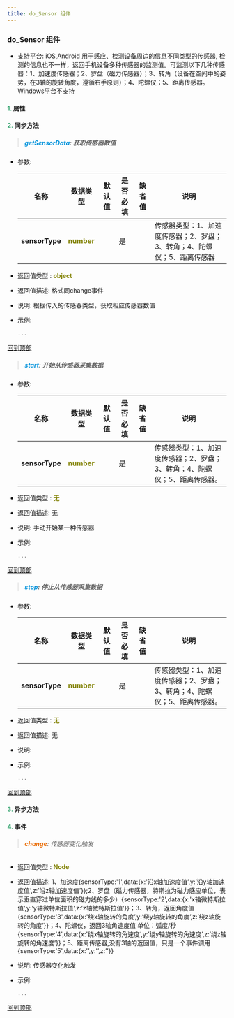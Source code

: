 ```yaml
---
title: do_Sensor 组件
---
```


### do_Sensor 组件

* 支持平台: iOS,Android
用于感应、检测设备周边的信息不同类型的传感器, 检测的信息也不一样，返回手机设备多种传感器的监测值。可监测以下几种传感器：1、加速度传感器；2、罗盘（磁力传感器）；3、转角（设备在空间中的姿势，在3轴的旋转角度，遵循右手原则）；4、陀螺仪；5、距离传感器。Windows平台不支持

#### <font color ='#40A977'>**1.**</font> 属性

#### <font color ='#40A977'>**2.**</font> 同步方法

>##### <font color ='#0092db'>**getSensorData**</font>: 获取传感器数值

- 参数:

  名称 | 数据类型 |默认值|是否必填|缺省值|说明
  ---- |-------------  |----------|--------------|--------|------
  **sensorType** |<font color ='#808000'>**number**</font> |  | 是||传感器类型：1、加速度传感器；2、罗盘；3、转角；4、陀螺仪；5、距离传感器
- 返回值类型 : <font color ='#808000'>**object**</font>
- 返回值描述: 格式同change事件
- 说明: 根据传入的传感器类型，获取相应传感器数值
- 示例:

  ```javascript
  ...

  ```

[回到顶部](#top)

>##### <font color ='#0092db'>**start**</font>: 开始从传感器采集数据

- 参数:

  名称 | 数据类型 |默认值|是否必填|缺省值|说明
  ---- |-------------  |----------|--------------|--------|------
  **sensorType** |<font color ='#808000'>**number**</font> |  | 是||传感器类型：1、加速度传感器；2、罗盘；3、转角；4、陀螺仪；5、距离传感器。
- 返回值类型 : <font color ='#808000'>**无**</font>
- 返回值描述: 无
- 说明: 手动开始某一种传感器
- 示例:

  ```javascript
  ...

  ```

[回到顶部](#top)

>##### <font color ='#0092db'>**stop**</font>: 停止从传感器采集数据

- 参数:

  名称 | 数据类型 |默认值|是否必填|缺省值|说明
  ---- |-------------  |----------|--------------|--------|------
  **sensorType** |<font color ='#808000'>**number**</font> |  | 是||传感器类型：1、加速度传感器；2、罗盘；3、转角；4、陀螺仪；5、距离传感器。
- 返回值类型 : <font color ='#808000'>**无**</font>
- 返回值描述: 无
- 说明: 
- 示例:

  ```javascript
  ...

  ```

[回到顶部](#top)

#### <font color ='#40A977'>**3.**</font> 异步方法


#### <font color ='#40A977'>**4.**</font> 事件

>###### <font color ='#e96900'>**change**</font>: 传感器变化触发

- 返回值类型 : <font color ='#808000'>**Node**</font>
- 返回值描述: 1、加速度{sensorType:'1',data:{x:'沿x轴加速度值’,y:’沿y轴加速度值’,z:’沿z轴加速度值’}};2、罗盘（磁力传感器，特斯拉为磁力感应单位，表示垂直穿过单位面积的磁力线的多少）{sensorType:'2',data:{x:'x轴微特斯拉值’,y:’y轴微特斯拉值’,z:’z轴微特斯拉值’}}；3、转角，返回角度值{sensorType:'3',data:{x:'绕x轴旋转的角度’,y:’绕y轴旋转的角度’,z:’绕z轴旋转的角度’}}；4、陀螺仪，返回3轴角速度值 单位：弧度/秒{sensorType:'4',data:{x:'绕x轴旋转的角速度’,y:’绕y轴旋转的角速度’,z:’绕z轴旋转的角速度’}}；5、距离传感器,没有3轴的返回值，只是一个事件调用{sensorType:'5',data:{x:'’,y:’’,z:’’}}
- 说明: 传感器变化触发
- 示例:

  ```javascript
  ...

  ```

[回到顶部](#top)


